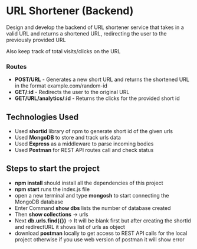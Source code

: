 # URL Shortener (Backend)

Design and develop the backend of URL shortener service that takes in a valid URL and returns a shortened URL, redirecting the user to the previously provided URL

Also keep track of total visits/clicks on the URL

### Routes

* **POST/URL** - Generates a new short URL and returns the shortened URL in the format example.com/random-id
* **GET/:id** - Redirects the user to the original URL
* **GET/URL/analytics/:id** - Returns the clicks for the provided short id

## Technologies Used
  * Used **shortid** library of npm to generate short id of the given urls
  * Used **MongoDB** to store and track urls data
  * Used **Express** as a middleware to parse incoming bodies
  * Used **Postman** for REST API routes call and check status

## Steps to start the project
  * **npm install** should install all the dependencies of this project
  * **npm start** runs the index.js file
  * open a new terminal and type **mongosh** to start connecting the MongoDB database
  * Enter Command **show dbs** lists the number of database created
  * Then **show collections** -> urls
  * Next **db.urls.find({})** -> It will be blank first but after creating the shortId and redirectURL it shows list of urls as object
  * download **postman** locally to get access to REST API calls for the local project otherwise if you use web version of postman it will show error


     


